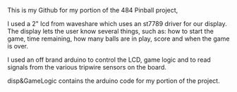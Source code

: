 This is my Github for my portion of the 484 Pinball project,

I used a 2" lcd from waveshare which uses an st7789 driver for our display.
The display lets the user know several things, such as: how to start the game, time remaining, how many balls are in play, score and when the game is over.

I used an off brand arduino to control the LCD, game logic and to read signals from the various tripwire sensors on the board.

disp&GameLogic contains the arduino code for my portion of the project.

